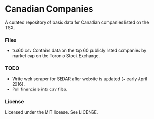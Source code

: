 # Canadian Companies

A curated repository of basic data for Canadian companies listed on the TSX.

### Files

- tsx60.csv Contains data on the top 60 publicly listed companies by market cap on the Toronto Stock Exchange.

### TODO

- Write web scraper for SEDAR after website is updated (~ early April 2016).
- Pull financials into csv files.

### License

Licensed under the MIT license. See LICENSE.
